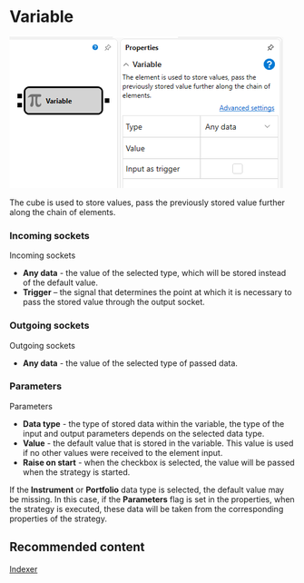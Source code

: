 # Variable

![Designer Variable 00](../images/Designer_Variable_00.png)

The cube is used to store values, pass the previously stored value further along the chain of elements.

### Incoming sockets

Incoming sockets

- **Any data** \- the value of the selected type, which will be stored instead of the default value.
- **Trigger** – the signal that determines the point at which it is necessary to pass the stored value through the output socket.

### Outgoing sockets

Outgoing sockets

- **Any data** \- the value of the selected type of passed data.

### Parameters

Parameters

- **Data type** \- the type of stored data within the variable, the type of the input and output parameters depends on the selected data type.
- **Value** \- the default value that is stored in the variable. This value is used if no other values were received to the element input.
- **Raise on start** \- when the checkbox is selected, the value will be passed when the strategy is started.

If the **Instrument** or **Portfolio** data type is selected, the default value may be missing. In this case, if the **Parameters** flag is set in the properties, when the strategy is executed, these data will be taken from the corresponding properties of the strategy.

## Recommended content

[Indexer](Designer_Indexer.md)
